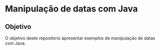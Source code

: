 # Manipulação de datas com Java

## Objetivo

O objetivo deste repositório apresentar exemplos de manipulação de datas com Java.